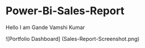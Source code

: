 # Power-Bi-Sales-Report

Hello I am Gande Vamshi Kumar

![Portfolio Dashboard] (Sales-Report-Screenshot.png)
